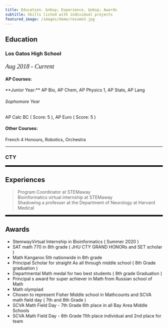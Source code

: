 ```yaml
---
title: Education. &nbsp; Experience. &nbsp; Awards
subtitle: Skills listed with individual projects
featured_image: /images/demo/resume3.jpg
---
```

        
 <h2><span>Education</span></h2>

 <h3>Los Gatos High School</h3>
  <p style="font-family:verdana; font-size:20px"><em class="date">Aug 2018 - Current</em></p>

<h4>AP Courses:</h4>
**Junior Year:** AP Bio, AP Chem, AP Physics 1, AP Stats, AP Lang
<h6>Sophomore Year</h6>
AP Calc BC ( Score: 5 ), AP Euro ( Score: 5 )

<h4>Other Courses:</h4>
French 4 Honours, Robotics, Orchestra

<hr>
               
<h3>CTY</h3>

<hr style="height:5px;color:black">

<h2>Experiences</h2>

> Program Coordinator at STEMaway <br> Bioinformatics virtual internship at STEMaway <br> Shadowing a professer at the Department of Neurology at Harvard Medical

<hr style="height:5px;color:black">

<h2>Awards</h2>

* StemwayVirtual Internship in Bioinformatics ( Summer 2020 )
* SAT math 770 in 8th grade ( JHU CTY GRAND HONORs and SET scholar )
* Math Kangaroo 5th nationwide in 8th grade
* Principal Scholar for straight As all through middle school ( 8th Grade graduation )
* Departmental Math medal for two best students ( 8th grade Graduation )
* Principal s award for super achiever in Math from Russian school of Math 
* Math olympiad
* Chosen to represent Fisher Middle school in Mathcounts and SCVA math field day ( 7th and 8th Grade )
* SCVA Math Field Day - 7th Grade 6th place in all Bay Area Middle Schools 
* SCVA Math Field Day - 8th Grade 11th place individual and 2nd place for team